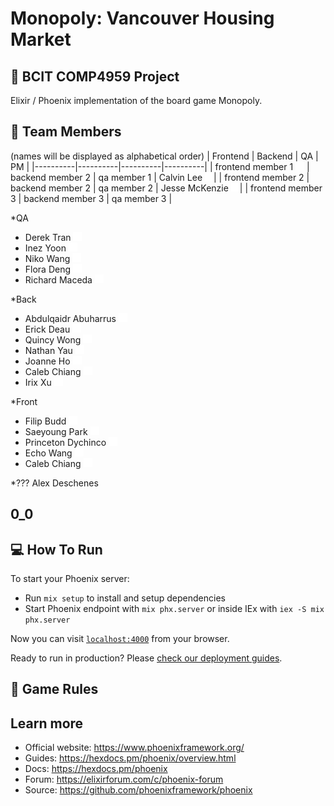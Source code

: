 # Monopoly: Vancouver Housing Market 
## 🏫 BCIT COMP4959 Project

Elixir / Phoenix implementation of the board game Monopoly.

## 👥 Team Members
(names will be displayed as alphabetical order)
| Frontend | Backend | QA | PM |
|----------|----------|----------|----------|
| frontend member 1 [![Github](./github-logo.png)](https://example.com)  | backend member 2    | qa member 1      | Calvin Lee [![Github](./github-logo.png)](https://github.com/calvinnleeee/)|
| frontend member 2    | backend member 2    | qa member 2     | Jesse McKenzie [![Github](./github-logo.png)](https://github.com/JDMCK)|
| frontend member 3    | backend member 3    | qa member 3       | 

<!-- Need to sort by name -->
*QA

- Derek Tran [![Github](./github-logo.png)](https://github.com/ddderekk)
- Inez Yoon [![Github](./github-logo.png)](https://github.com/Inez-y)
- Niko Wang [![Github](./github-logo.png)](https://github.com/nzzzzzw)
- Flora Deng [![Github](./github-logo.png)](https://github.com/FloraDeng00)
- Richard Maceda [![Github](./github-logo.png)](https://github.com/Organic-156)



*Back

- Abdulqaidr Abuharrus [![Github](./github-logo.png)](https://github.com/Abdo-Abuharrus211)
- Erick Deau [![Github](./github-logo.png)](https://github.com/eric-deau)
- Quincy Wong [![Github](./github-logo.png)](https://github.com/phoenixalpha204)
- Nathan Yau [![Github](./github-logo.png)](https://github.com/nathan-yau)
- Joanne Ho [![Github](./github-logo.png)]()
- Caleb Chiang [![Github](./github-logo.png)](https://github.com/calebchiang)
- Irix Xu [![Github](./github-logo.png)](https://github.com/IrisWRX)

*Front

- Filip Budd [![Github](./github-logo.png)](https://github.com/filipbudd/)
- Saeyoung Park [![Github](./github-logo.png)]()
- Princeton Dychinco [![Github](./github-logo.png)](https://github.com/pdychinco)
- Echo Wang [![Github](./github-logo.png)](https://github.com/EchooWww)
- Caleb Chiang [![Github](./github-logo.png)](https://github.com/calebchiang)

*???
Alex Deschenes
## 0_0

## 💻 How To Run
To start your Phoenix server:

  * Run `mix setup` to install and setup dependencies
  * Start Phoenix endpoint with `mix phx.server` or inside IEx with `iex -S mix phx.server`

Now you can visit [`localhost:4000`](http://localhost:4000) from your browser.

Ready to run in production? Please [check our deployment guides](https://hexdocs.pm/phoenix/deployment.html).

## 🎲 Game Rules

## Learn more

  * Official website: https://www.phoenixframework.org/
  * Guides: https://hexdocs.pm/phoenix/overview.html
  * Docs: https://hexdocs.pm/phoenix
  * Forum: https://elixirforum.com/c/phoenix-forum
  * Source: https://github.com/phoenixframework/phoenix
